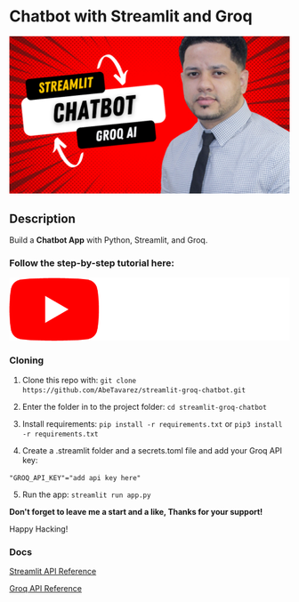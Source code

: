 
# Chatbot with Streamlit and Groq

![Chatbot Playground](<./AI%20Stocks%20Application%20(10).png>)

## Description 

Build a <b>Chatbot App</b> with Python, Streamlit, and Groq.

### Follow the step-by-step tutorial here:

<a href="https://youtu.be/JVgTTsTMW5c?si=2-ccEDChUaTdyUGg">
    <img src="./yt_logo_rgb_dark.png" alt="youtube logo"/>
</a>

### Cloning 

1. Clone this repo with:
   `git clone https://github.com/AbeTavarez/streamlit-groq-chatbot.git`

2. Enter the folder in to the project folder:
   `cd streamlit-groq-chatbot`

3. Install requirements:
   `pip install -r requirements.txt`
   or
   `pip3 install -r requirements.txt`

4. Create a .streamlit folder and a secrets.toml file and add your Groq API key:

`"GROQ_API_KEY"="add api key here"`

5. Run the app:
   `streamlit run app.py`

<b>Don't forget to leave me a start and a like, Thanks for your support!
</b> 

Happy Hacking!

### Docs

[Streamlit API Reference](https://docs.streamlit.io/develop/api-reference)

[Groq API Reference](https://console.groq.com/docs/overviewe)
